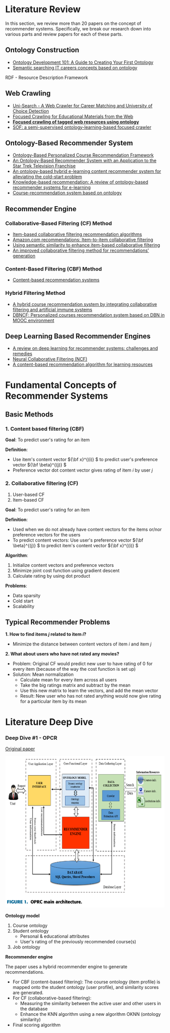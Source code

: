 # Literature Review

In this section, we review more than 20 papers on the concept of recommender systems. Specifically, we break our research down into various parts and review papers for each of these parts.

## Ontology Construction

- [Ontology Development 101: A Guide to Creating Your First Ontology](https://protege.stanford.edu/publications/ontology_development/ontology101.pdf)
- [Semantic searching IT careers concepts based on ontology](http://www.joams.com/uploadfile/2013/0426/20130426033427832.pdf)

RDF - Resource Description Framework

## Web Crawling
- [Uni-Search - A Web Crawler for Career Matching and University of Choice Detection](https://su-plus.strathmore.edu/handle/11071/4037)
- [Focused Crawling for Educational Materials from the Web](https://www.interscience.in/cgi/viewcontent.cgi?article=1020&context=ijcsi)
- **[Focused crawling of tagged web resources using ontology](https://www-sciencedirect-com.eproxy.lib.hku.hk/science/article/pii/S0045790612001759?via%3Dihub)**
- [SOF: a semi-supervised ontology-learning-based focused crawler](https://onlinelibrary.wiley.com/doi/abs/10.1002/cpe.2980)

## Ontology-Based Recommender System

- [Ontology-Based Personalized Course Recommendation Framework](https://ieeexplore.ieee.org/document/8587168)
- [An Ontology-Based Recommender System with an Application to the Star Trek Television Franchise](https://arxiv.org/abs/1808.00103)
- [An ontology-based hybrid e-learning content recommender system for alleviating the cold-start problem](https://link-springer-com.eproxy.lib.hku.hk/article/10.1007/s10639-021-10508-0)
- [Knowledge-based recommendation: A review of ontology-based recommender systems for e-learning](https://link.springer.com/article/10.1007/s10462-017-9539-5)
- [Course-recommendation system based on ontology](https://ieeexplore.ieee.org/document/6890767)

## Recommender Engine

### Collaborative-Based Filtering (CF) Method

- [Item-based collaborative filtering recommendation algorithms](https://dl.acm.org/doi/10.1145/371920.372071)
- [Amazon.com recommendations: Item-to-item collaborative filtering](https://ieeexplore.ieee.org/document/1167344)
- [Using semantic similarity to enhance item-based collaborative filtering](http://facweb.cs.depaul.edu/mobasher/research/papers/JM03.pdf)
- [An improved collaborative filtering method for recommendations' generation](https://ieeexplore.ieee.org/document/1401179)

### Content-Based Filtering (CBF) Method

- [Content-based recommendation systems](https://link.springer.com/chapter/10.1007/978-3-540-72079-9_10)

### Hybrid Filtering Method

- [A hybrid course recommendation system by integrating collaborative filtering and artificial immune systems](https://www.mdpi.com/1999-4893/9/3/47)
- [DBNCF: Personalized courses recommendation system based on DBN in MOOC environment](https://ieeexplore.ieee.org/document/8005400)

## Deep Learning Based Recommender Engines

- [A review on deep learning for recommender systems: challenges and remedies](https://daiwk.github.io/assets/Batmaz2018_Article_AReviewOnDeepLearningForRecomm.pdf)
- [Neural Collaborative Filtering (NCF)](https://arxiv.org/abs/1708.05031)
- [A content-based recommendation algorithm for learning resources](https://link.springer.com/article/10.1007/s00530-017-0539-8)

# Fundamental Concepts of Recommender Systems

## Basic Methods

### 1. Content based filtering (CBF)

  **Goal**: To predict user's rating for an item
  
  **Definition**:

  - Use item's content vector  ${\bf x}^{(i)} $ to predict user's preference vector  ${\bf \beta}^{(j)} $
  - Preference vector dot content vector gives rating of item $i$ by user $j$

### 2. Collaborative filtering (CF)

  1. User-based CF
  2. Item-based CF

  **Goal**: To predict user's rating for an item

  **Definition**:

  - Used when we do not already have content vectors for the items or/nor preference vectors for the users
  - To predict content vectors: Use user's preference vector  ${\bf \beta}^{(j)} $ to predict item's content vector  ${\bf x}^{(i)} $

  **Algorithm**:

  1. Initialize content vectors and preference vectors 
  2. Minimize joint cost function using gradient descent
  3. Calculate rating by using dot product

  **Problems**:
  - Data sparsity
  - Cold start
  - Scalability

## Typical Recommender Problems

**1. How to find items $j$ related to item $i$?**

- Minimize the distance between content vectors of item $i$ and item $j$

**2. What about users who have not rated any movies?**

- Problem: Original CF would predict new user to have rating of $0$ for every item (because of the way the cost function is set up)
- Solution: Mean normalization
  - Calculate mean for every item across all users
  - Take the big ratings matrix and subtract by the mean
  - Use this new matrix to learn the vectors, and add the mean vector
  - Result: New user who has not rated anything would now give rating for a particular item by its mean

# Literature Deep Dive

### Deep Dive #1 - OPCR

[Original paper](https://ieeexplore.ieee.org/document/8587168)

![OPCR main architecture](/screenshots/OPRC_main_architecture.png)

**Ontology model**

1. Course ontology
2. Student ontology
   - Personal & educational attributes
   - User's rating of the previously recommended course(s)
3. Job ontology

**Recommender engine**

The paper uses a hybrid recommender engine to generate recommendations.

- For CBF (content-based filtering):
  The course ontology (item profile) is mapped onto the student ontology (user profile), and similarity scores are generated.
- For CF (collaborative-based filtering):
  - Measuring the similarity between the active user and other users in the database
  - Enhance the KNN algorithm using a new algorithm OKNN (ontology similarity)
- Final scoring algorithm
